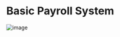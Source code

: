 <h1>Basic Payroll System</h1>

![image](https://github.com/user-attachments/assets/65a0273a-b732-42c9-9f37-0c2eac3e16a1)
